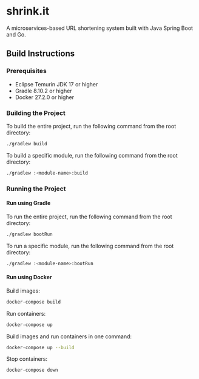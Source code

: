 # shrink.it

A microservices-based URL shortening system built with Java Spring Boot and Go.

## Build Instructions
### Prerequisites

- Eclipse Temurin JDK 17 or higher
- Gradle 8.10.2 or higher
- Docker 27.2.0 or higher

### Building the Project
To build the entire project, run the following command from the root directory:
```bash
./gradlew build
```

To build a specific module, run the following command from the root directory:
```bash
./gradlew :<module-name>:build
```

### Running the Project

#### Run using Gradle
To run the entire project, run the following command from the root directory:
```bash
./gradlew bootRun
```
To run a specific module, run the following command from the root directory:
```bash
./gradlew :<module-name>:bootRun
```

#### Run using Docker
Build images:
```bash
docker-compose build
```

Run containers:
```bash
docker-compose up
```

Build images and run containers in one command:
```bash
docker-compose up --build
```

Stop containers:
```bash
docker-compose down
```
